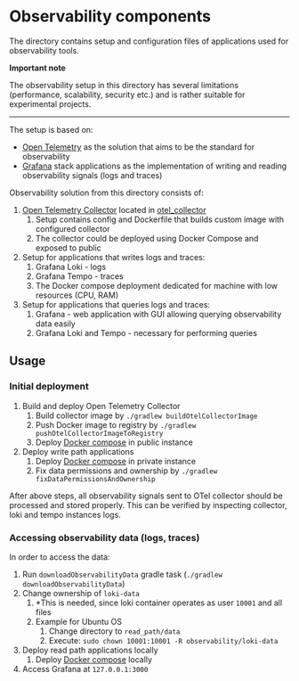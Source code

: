 # Observability components

The directory contains setup and configuration files of applications used for observability tools.

**Important note**

The observability setup in this directory has several limitations (performance, scalability, security etc.)
and is rather suitable for experimental projects.
___

The setup is based on:
* [Open Telemetry](https://opentelemetry.io/) as the solution that aims to be the standard for observability
* [Grafana](https://grafana.com/oss/) stack applications 
as the implementation of writing and reading observability signals (logs and traces)

Observability solution from this directory consists of:
1. [Open Telemetry Collector](https://opentelemetry.io/docs/collector/) located in [otel_collector](./otel_collector)
   1. Setup contains config and Dockerfile that builds custom image with configured collector
   2. The collector could be deployed using Docker Compose and exposed to public
2. Setup for applications that writes logs and traces:
   1. Grafana Loki - logs
   2. Grafana Tempo - traces
   3. The Docker compose deployment dedicated for machine with low resources (CPU, RAM)
3. Setup for applications that queries logs and traces:
   1. Grafana - web application with GUI allowing querying observability data easily
   2. Grafana Loki and Tempo - necessary for performing queries

## Usage

### Initial deployment

1. Build and deploy Open Telemetry Collector
   1. Build collector image by `./gradlew buildOtelCollectorImage`
   2. Push Docker image to registry by `./gradlew pushOtelCollectorImageToRegistry`
   3. Deploy [Docker compose](./otel_collector/docker_compose_otel_collector.yaml) in public instance
2. Deploy write path applications
   1. Deploy [Docker compose](./write_path/docker_compose_grafana_backend_write.yaml) in private instance
   2. Fix data permissions and ownership by `./gradlew fixDataPermissionsAndOwnership`

After above steps, all observability signals sent to OTel collector should be processed and stored properly.
This can be verified by inspecting collector, loki and tempo instances logs.

### Accessing observability data (logs, traces)

In order to access the data:
1. Run `downloadObservabilityData` gradle task (`./gradlew downloadObservabilityData`)
2. Change ownership of `loki-data`
   1. *This is needed, since loki container operates as user `10001` and all files
   2. Example for Ubuntu OS
      1. Change directory to `read_path/data` 
      2. Execute: `sudo chown 10001:10001 -R observability/loki-data`
3. Deploy read path applications locally
   1. Deploy [Docker compose](./read_path/docker_compose_grafana_backend_read.yaml) locally
4. Access Grafana at `127.0.0.1:3000`
